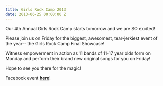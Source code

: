 ```yaml
---
title: Girls Rock Camp 2013
date: 2013-06-25 00:00:00 Z
---
```


Our 4th Annual Girls Rock Camp starts tomorrow and we are SO excited!

Please join us on Friday for the biggest, awesomest, tear-jerkiest event of the year-- the Girls Rock Camp Final Showcase!

Witness empowerment in action as 11 bands of 11-17 year olds form on Monday and perform their brand new original songs for you on Friday!

Hope to see you there for the magic!

Facebook event [**here**](https://www.facebook.com/events/523563714377235/)!
